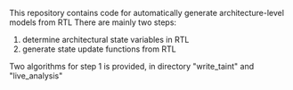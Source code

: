 This repository contains code for automatically generate architecture-level models from RTL
There are mainly two steps:
1. determine architectural state variables in RTL
2. generate state update functions from RTL

Two algorithms for step 1 is provided, in directory "write_taint" and "live_analysis"
